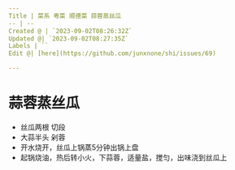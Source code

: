 ```yaml
---
Title | 菜系 粤菜 顺德菜 蒜蓉蒸丝瓜
-- | --
Created @ | `2023-09-02T08:26:32Z`
Updated @| `2023-09-02T08:27:35Z`
Labels | ``
Edit @| [here](https://github.com/junxnone/shi/issues/69)

---
```

# 蒜蓉蒸丝瓜
- 丝瓜两根 切段
- 大蒜半头 剁蓉
- 开水烧开，丝瓜上锅蒸5分钟出锅上盘
- 起锅烧油，热后转小火，下蒜蓉，适量盐，搅匀，出味浇到丝瓜上
